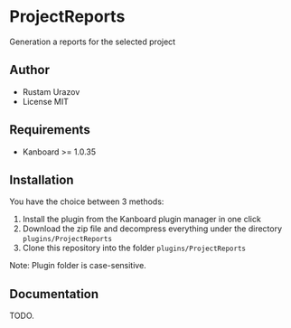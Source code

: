 ProjectReports
==============================

Generation a reports for the selected project

Author
------

- Rustam Urazov
- License MIT

Requirements
------------

- Kanboard >= 1.0.35

Installation
------------

You have the choice between 3 methods:

1. Install the plugin from the Kanboard plugin manager in one click
2. Download the zip file and decompress everything under the directory `plugins/ProjectReports`
3. Clone this repository into the folder `plugins/ProjectReports`

Note: Plugin folder is case-sensitive.

Documentation
-------------

TODO.
